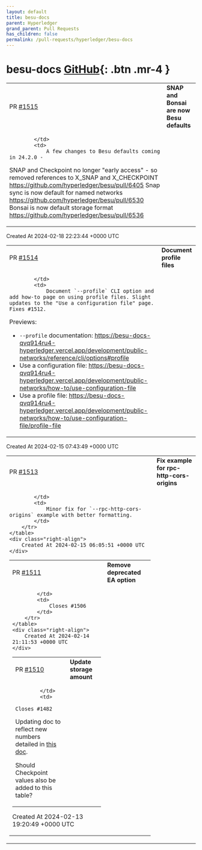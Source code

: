 ```yaml
---
layout: default
title: besu-docs
parent: Hyperledger
grand_parent: Pull Requests
has_children: false
permalink: /pull-requests/hyperledger/besu-docs
---
```


# besu-docs <span class="fs-3 right-align">[GitHub](https://github.com/hyperledger/besu-docs){: .btn .mr-4 }</span>


<div>
    <table>
        <tr>
            <td>
                PR <a href="https://github.com/hyperledger/besu-docs/pull/1515" class=".btn">#1515</a>
            </td>
            <td>
                <b>
                    SNAP and Bonsai are now Besu defaults
                </b>
            </td>
        </tr>
        <tr>
            <td>
                
            </td>
            <td>
                A few changes to Besu defaults coming in 24.2.0 -

SNAP and Checkpoint no longer "early access" - so removed references to X_SNAP and X_CHECKPOINT
https://github.com/hyperledger/besu/pull/6405
Snap sync is now default for named networks
https://github.com/hyperledger/besu/pull/6530
Bonsai is now default storage format
https://github.com/hyperledger/besu/pull/6536
            </td>
        </tr>
    </table>
    <div class="right-align">
        Created At 2024-02-18 22:23:44 +0000 UTC
    </div>
</div>

<div>
    <table>
        <tr>
            <td>
                PR <a href="https://github.com/hyperledger/besu-docs/pull/1514" class=".btn">#1514</a>
            </td>
            <td>
                <b>
                    Document profile files
                </b>
            </td>
        </tr>
        <tr>
            <td>
                
            </td>
            <td>
                Document `--profile` CLI option and add how-to page on using profile files. Slight updates to the "Use a configuration file" page. Fixes #1512.

Previews:
- `--profile` documentation: https://besu-docs-qvq914ru4-hyperledger.vercel.app/development/public-networks/reference/cli/options#profile
- Use a configuration file: https://besu-docs-qvq914ru4-hyperledger.vercel.app/development/public-networks/how-to/use-configuration-file
- Use a profile file: https://besu-docs-qvq914ru4-hyperledger.vercel.app/development/public-networks/how-to/use-configuration-file/profile-file
            </td>
        </tr>
    </table>
    <div class="right-align">
        Created At 2024-02-15 07:43:49 +0000 UTC
    </div>
</div>

<div>
    <table>
        <tr>
            <td>
                PR <a href="https://github.com/hyperledger/besu-docs/pull/1513" class=".btn">#1513</a>
            </td>
            <td>
                <b>
                    Fix example for rpc-http-cors-origins
                </b>
            </td>
        </tr>
        <tr>
            <td>
                
            </td>
            <td>
                Minor fix for `--rpc-http-cors-origins` example with better formatting.
            </td>
        </tr>
    </table>
    <div class="right-align">
        Created At 2024-02-15 06:05:51 +0000 UTC
    </div>
</div>

<div>
    <table>
        <tr>
            <td>
                PR <a href="https://github.com/hyperledger/besu-docs/pull/1511" class=".btn">#1511</a>
            </td>
            <td>
                <b>
                    Remove deprecated EA option
                </b>
            </td>
        </tr>
        <tr>
            <td>
                
            </td>
            <td>
                Closes #1506 
            </td>
        </tr>
    </table>
    <div class="right-align">
        Created At 2024-02-14 21:11:53 +0000 UTC
    </div>
</div>

<div>
    <table>
        <tr>
            <td>
                PR <a href="https://github.com/hyperledger/besu-docs/pull/1510" class=".btn">#1510</a>
            </td>
            <td>
                <b>
                    Update storage amount
                </b>
            </td>
        </tr>
        <tr>
            <td>
                
            </td>
            <td>
                Closes #1482 


Updating doc to reflect new numbers detailed in [this doc](https://docs.google.com/document/d/1ykIANeVOh9E95-l-ZQU1L6QkyXwpaBcXhPEr7w3xuSs/edit#heading=h.vcpe6a3o9ru9). 

Should Checkpoint values also be added to this table?
            </td>
        </tr>
    </table>
    <div class="right-align">
        Created At 2024-02-13 19:20:49 +0000 UTC
    </div>
</div>

